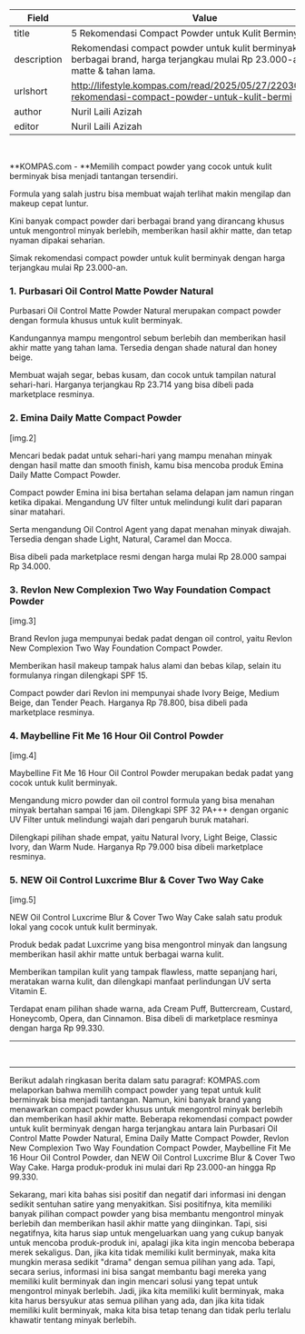 | Field       | Value                                                       |
|-------------|-------------------------------------------------------------|
| title       | 5 Rekomendasi Compact Powder untuk Kulit Berminyak |
| description | Rekomendasi compact powder untuk kulit berminyak dari berbagai brand, harga terjangkau mulai Rp 23.000-an, hasil matte & tahan lama. |
| urlshort    | http://lifestyle.kompas.com/read/2025/05/27/220300620/5-rekomendasi-compact-powder-untuk-kulit-bermi |
| author      | Nuril Laili Azizah |
| editor      | Nuril Laili Azizah |

 

**KOMPAS.com - **Memilih compact powder yang cocok untuk kulit berminyak bisa menjadi tantangan tersendiri.

Formula yang salah justru bisa membuat wajah terlihat makin mengilap dan makeup cepat luntur.

Kini banyak compact powder dari berbagai brand yang dirancang khusus untuk mengontrol minyak berlebih, memberikan hasil akhir matte, dan tetap nyaman dipakai seharian.

Simak rekomendasi compact powder untuk kulit berminyak dengan harga terjangkau mulai Rp 23.000-an.

### 1. Purbasari Oil Control Matte Powder Natural

Purbasari Oil Control Matte Powder Natural merupakan compact powder dengan formula khusus untuk kulit berminyak.

Kandungannya mampu mengontrol sebum berlebih dan memberikan hasil akhir matte yang tahan lama. Tersedia dengan shade natural dan honey beige.

Membuat wajah segar, bebas kusam, dan cocok untuk tampilan natural sehari-hari. Harganya terjangkau Rp 23.714 yang bisa dibeli pada marketplace resminya.

### 2. Emina Daily Matte Compact Powder

\[img.2\]

Mencari bedak padat untuk sehari-hari yang mampu menahan minyak dengan hasil matte dan smooth finish, kamu bisa mencoba produk Emina Daily Matte Compact Powder.

Compact powder Emina ini bisa bertahan selama delapan jam namun ringan ketika dipakai. Mengandung UV filter untuk melindungi kulit dari paparan sinar matahari.

Serta mengandung Oil Control Agent yang dapat menahan minyak diwajah. Tersedia dengan shade Light, Natural, Caramel dan Mocca.

Bisa dibeli pada marketplace resmi dengan harga mulai Rp 28.000 sampai Rp 34.000.

### 3. Revlon New Complexion Two Way Foundation Compact Powder

\[img.3\]

Brand Revlon juga mempunyai bedak padat dengan oil control, yaitu Revlon New Complexion Two Way Foundation Compact Powder.

Memberikan hasil makeup tampak halus alami dan bebas kilap, selain itu formulanya ringan dilengkapi SPF 15.

Compact powder dari Revlon ini mempunyai shade Ivory Beige, Medium Beige, dan Tender Peach. Harganya Rp 78.800, bisa dibeli pada marketplace resminya.

### 4. Maybelline Fit Me 16 Hour Oil Control Powder

\[img.4\]

Maybelline Fit Me 16 Hour Oil Control Powder merupakan bedak padat yang cocok untuk kulit berminyak.

Mengandung micro powder dan oil control formula yang bisa menahan minyak bertahan sampai 16 jam. Dilengkapi SPF 32 PA+++ dengan organic UV Filter untuk melindungi wajah dari pengaruh buruk matahari.

Dilengkapi pilihan shade empat, yaitu Natural Ivory, Light Beige, Classic Ivory, dan Warm Nude. Harganya Rp 79.000 bisa dibeli marketplace resminya.

### 5. NEW Oil Control Luxcrime Blur & Cover Two Way Cake

\[img.5\]

NEW Oil Control Luxcrime Blur & Cover Two Way Cake salah satu produk lokal yang cocok untuk kulit berminyak.

Produk bedak padat Luxcrime yang bisa mengontrol minyak dan langsung memberikan hasil akhir matte untuk berbagai warna kulit.

Memberikan tampilan kulit yang tampak flawless, matte sepanjang hari, meratakan warna kulit, dan dilengkapi manfaat perlindungan UV serta Vitamin E.

Terdapat enam pilihan shade warna, ada Cream Puff, Buttercream, Custard, Honeycomb, Opera, dan Cinnamon. Bisa dibeli di marketplace resminya dengan harga Rp 99.330.

------------------------------------------------------------------------

 

---
Berikut adalah ringkasan berita dalam satu paragraf: KOMPAS.com melaporkan bahwa memilih compact powder yang tepat untuk kulit berminyak bisa menjadi tantangan. Namun, kini banyak brand yang menawarkan compact powder khusus untuk mengontrol minyak berlebih dan memberikan hasil akhir matte. Beberapa rekomendasi compact powder untuk kulit berminyak dengan harga terjangkau antara lain Purbasari Oil Control Matte Powder Natural, Emina Daily Matte Compact Powder, Revlon New Complexion Two Way Foundation Compact Powder, Maybelline Fit Me 16 Hour Oil Control Powder, dan NEW Oil Control Luxcrime Blur & Cover Two Way Cake. Harga produk-produk ini mulai dari Rp 23.000-an hingga Rp 99.330.

Sekarang, mari kita bahas sisi positif dan negatif dari informasi ini dengan sedikit sentuhan satire yang menyakitkan. Sisi positifnya, kita memiliki banyak pilihan compact powder yang bisa membantu mengontrol minyak berlebih dan memberikan hasil akhir matte yang diinginkan. Tapi, sisi negatifnya, kita harus siap untuk mengeluarkan uang yang cukup banyak untuk mencoba produk-produk ini, apalagi jika kita ingin mencoba beberapa merek sekaligus. Dan, jika kita tidak memiliki kulit berminyak, maka kita mungkin merasa sedikit "drama" dengan semua pilihan yang ada. Tapi, secara serius, informasi ini bisa sangat membantu bagi mereka yang memiliki kulit berminyak dan ingin mencari solusi yang tepat untuk mengontrol minyak berlebih. Jadi, jika kita memiliki kulit berminyak, maka kita harus bersyukur atas semua pilihan yang ada, dan jika kita tidak memiliki kulit berminyak, maka kita bisa tetap tenang dan tidak perlu terlalu khawatir tentang minyak berlebih.

